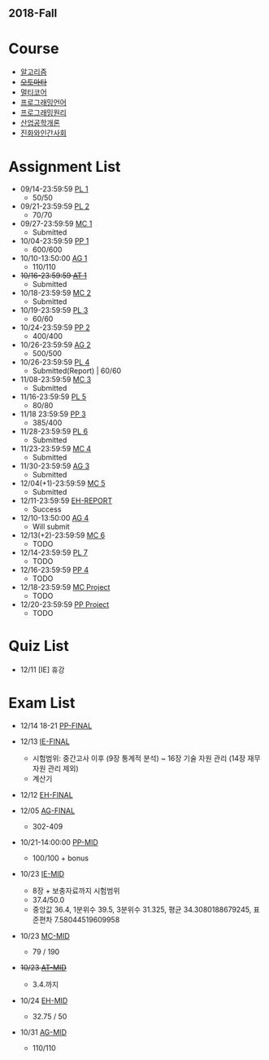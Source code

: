 ## 2018-Fall

# Course
- [알고리즘](http://etl.snu.ac.kr/course/view.php?id=146806)
- ~~[오토마타](http://theory.snu.ac.kr/?page_id=1388)~~
- [멀티코어](http://etl.snu.ac.kr/course/view.php?id=148565)
- [프로그래밍언어](http://ropas.snu.ac.kr/~kwang/4190.310/18/)
- [프로그래밍원리](https://github.com/snu-sf-class/pp201802)
- [산업공학개론](http://etl.snu.ac.kr/course/view.php?id=150381)
- [진화와인간사회](http://etl.snu.ac.kr/course/view.php?id=145487)

# Assignment List
- 09/14-23:59:59 [PL 1](http://ropas.snu.ac.kr/~kwang/4190.310/18/hw1.pdf)
  - 50/50
- 09/21-23:59:59 [PL 2](http://ropas.snu.ac.kr/~kwang/4190.310/18/hw2.pdf)
  - 70/70
- 09/27-23:59:59 [MC 1](http://etl.snu.ac.kr/mod/ubboard/article.php?id=722862&bwid=1542019)
  - Submitted
- 10/04-23:59:59 [PP 1](https://github.com/snu-sf-class/pp201802/tree/master/assignments/hw1)
  - 600/600
- 10/10-13:50:00 [AG 1](http://etl.snu.ac.kr/mod/assign/view.php?id=760297)
  - 110/110
- ~~10/16-23:59:59 [AT 1](http://theory.snu.ac.kr/?page_id=1388&uid=377&mod=document)~~
  - Submitted
- 10/18-23:59:59 [MC 2](http://etl.snu.ac.kr/mod/ubboard/article.php?id=722862&bwid=1542019)
  - Submitted
- 10/19-23:59:59 [PL 3](http://ropas.snu.ac.kr/~kwang/4190.310/18/hw3.pdf)
  - 60/60
- 10/24-23:59:59 [PP 2](https://github.com/snu-sf-class/pp201802/tree/master/assignments/hw2)
  - 400/400
- 10/26-23:59:59 [AG 2](http://etl.snu.ac.kr/mod/assign/index.php?id=146806)
  - 500/500
- 10/26-23:59:59 [PL 4](http://ropas.snu.ac.kr/~kwang/4190.310/18/hw4.pdf)
  - Submitted(Report) | 60/60
- 11/08-23:59:59 [MC 3](http://etl.snu.ac.kr/mod/ubboard/article.php?id=722862&bwid=1583968)
  - Submitted
- 11/16-23:59:59 [PL 5](http://ropas.snu.ac.kr/~kwang/4190.310/18/hw5.pdf)
  - 80/80
- 11/18 23:59:59 [PP 3](https://github.com/snu-sf-class/pp201802/tree/master/assignments/hw3)
  - 385/400
- 11/28-23:59:59 [PL 6](http://ropas.snu.ac.kr/~kwang/4190.310/18/hw6.pdf)
  - Submitted
- 11/23-23:59:59 [MC 4](http://etl.snu.ac.kr/mod/ubboard/article.php?id=722862&bwid=1600823)
  - Submitted
- 11/30-23:59:59 [AG 3](http://etl.snu.ac.kr/course/view.php?id=146806)
  - Submitted
- 12/04(+1)-23:59:59 [MC 5](http://etl.snu.ac.kr/mod/ubboard/article.php?id=722862&bwid=1611740)
  - Submitted
- 12/11-23:59:59 [EH-REPORT](http://etl.snu.ac.kr/course/view.php?id=145487)
  - Success
- 12/10-13:50:00 [AG 4](http://etl.snu.ac.kr/course/view.php?id=146806)
  - Will submit
- 12/13(+2)-23:59:59 [MC 6](http://etl.snu.ac.kr/mod/ubboard/article.php?id=722862&bwid=1621378)
  - TODO
- 12/14-23:59:59 [PL 7](http://ropas.snu.ac.kr/~kwang/4190.310/18/hw7.pdf)
  - TODO
- 12/16-23:59:59 [PP 4](https://github.com/snu-sf-class/pp201802/tree/master/assignments/hw4)
  - TODO
- 12/18-23:59:59 [MC Project](http://etl.snu.ac.kr/mod/ubboard/article.php?id=722862&bwid=1604985)
  - TODO
- 12/20-23:59:59 [PP Project](https://github.com/snu-sf-class/pp201802/tree/master/Project)
  - TODO


# Quiz List
  - 12/11 [IE] 휴강

# Exam List
- 12/14 18-21 [PP-FINAL](https://github.com/snu-sf-class/pp201802/issues/33)
- 12/13 [IE-FINAL](http://etl.snu.ac.kr/mod/ubboard/article.php?id=724648&bwid=1614709)
  - 시험범위: 중간고사 이후 (9장 통계적 분석) ~ 16장 기술 자원 관리 (14장 재무 자원 관리 제외)
  - 계산기
- 12/12 [EH-FINAL](http://etl.snu.ac.kr/mod/ubboard/article.php?id=746085&bwid=1614154)
- 12/05 [AG-FINAL](http://etl.snu.ac.kr/mod/ubboard/article.php?id=721819&bwid=1611362)
  - 302-409

- 10/21-14:00:00 [PP-MID](https://github.com/snu-sf-class/pp201802)
  - 100/100 + bonus
- 10/23 [IE-MID](http://etl.snu.ac.kr/mod/ubboard/article.php?id=724648&bwid=1555861)
  - 8장 + 보충자료까지 시험범위
  - 37.4/50.0 
  - 중앙값	36.4, 1분위수	39.5, 3분위수	31.325, 평균	34.3080188679245, 표준편차	7.58044519609958

- 10/23 [MC-MID](http://etl.snu.ac.kr/mod/ubboard/article.php?id=722860&bwid=1544164)
  - 79 / 190
- ~~10/23 [AT-MID]()~~
  - 3.4.까지
- 10/24 [EH-MID]()
  - 32.75 / 50
- 10/31 [AG-MID]()
  - 110/110

